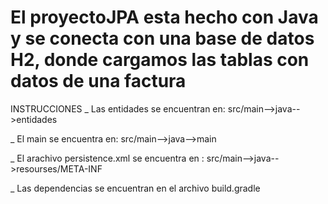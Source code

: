 # El proyectoJPA esta hecho con Java y se conecta con una base de datos H2, donde cargamos las tablas con datos de una factura

INSTRUCCIONES _ Las entidades se encuentran en: src/main-->java-->entidades

_ El main se encuentra en: src/main-->java-->main

_ El arachivo persistence.xml se encuentra en : src/main-->java-->resourses/META-INF

_ Las dependencias se encuentran en el archivo build.gradle
